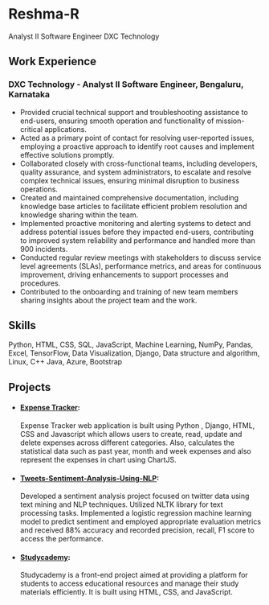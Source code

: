 # Reshma-R
Analyst II Software Engineer DXC Technology

## Work Experience
### DXC Technology - Analyst II Software Engineer, Bengaluru, Karnataka
 - Provided crucial technical support and troubleshooting assistance to end-users, ensuring smooth operation and functionality of mission-critical applications.
 - Acted as a primary point of contact for resolving user-reported issues, employing a proactive approach to identify root causes and implement effective solutions promptly.
 - Collaborated closely with cross-functional teams, including developers, quality assurance, and system administrators, to escalate and resolve complex technical issues, ensuring minimal disruption to business operations.
 - Created and maintained comprehensive documentation, including knowledge base articles to facilitate efficient problem resolution and knowledge sharing within the team.
 - Implemented proactive monitoring and alerting systems to detect and address potential issues before they impacted end-users, contributing to improved system reliability and performance and handled more than 900 incidents.
 - Conducted regular review meetings with stakeholders to discuss service level agreements (SLAs), performance metrics, and areas for continuous improvement, driving enhancements to support processes and procedures.
 - Contributed to the onboarding and training of new team members sharing insights about the project team and the work.

## Skills
Python,  HTML, CSS, SQL, JavaScript, Machine Learning, NumPy, Pandas, Excel, TensorFlow, Data Visualization, Django, Data structure and algorithm, Linux, C++ Java, Azure, Bootstrap

## Projects
- #### [Expense Tracker](https://github.com/reshma-r06/Expense-Tracker-):
  Expense Tracker web application is built using Python , Django, HTML, CSS and Javascript which allows users to create, read, update and delete expenses across different categories. Also, calculates the statistical data such as past year, month and week expenses and also represent the expenses in chart using ChartJS.

- #### [Tweets-Sentiment-Analysis-Using-NLP](https://github.com/reshma-r06/Tweets-Sentiment-Analysis-Using-NLP):
  Developed a sentiment analysis project focused on twitter data using text mining and NLP techniques. Utilized NLTK library for text processing tasks.
Implemented a logistic regression machine learning model to predict sentiment and employed appropriate evaluation metrics and received 88% accuracy and recorded precision, recall, F1 score to access the performance.

- #### [Studycademy](https://github.com/reshma-r06/Studycademy-Front-End-Project):
  Studycademy is a front-end project aimed at providing a platform for students to access educational resources and manage their study materials efficiently. It is built using HTML, CSS, and JavaScript.
